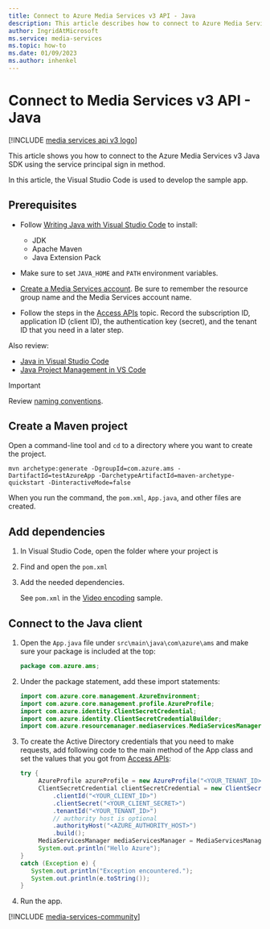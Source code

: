 ```yaml
---
title: Connect to Azure Media Services v3 API - Java
description: This article describes how to connect to Azure Media Services v3 API with Java.
author: IngridAtMicrosoft
ms.service: media-services
ms.topic: how-to
ms.date: 01/09/2023
ms.author: inhenkel
---
```

# Connect to Media Services v3 API - Java

[!INCLUDE [media services api v3 logo](./includes/v3-hr.md)]

This article shows you how to connect to the Azure Media Services v3 Java SDK using the service principal sign in method.

In this article, the Visual Studio Code is used to develop the sample app.

## Prerequisites

- Follow [Writing Java with Visual Studio Code](https://code.visualstudio.com/docs/java/java-tutorial) to install:

   - JDK
   - Apache Maven
   - Java Extension Pack
- Make sure to set `JAVA_HOME` and `PATH` environment variables.
- [Create a Media Services account](./account-create-how-to.md). Be sure to remember the resource group name and the Media Services account name.
- Follow the steps in the [Access APIs](./access-api-howto.md) topic. Record the subscription ID, application ID (client ID), the authentication key (secret), and the tenant ID that you need in a later step.

Also review:

- [Java in Visual Studio Code](https://code.visualstudio.com/docs/languages/java)
- [Java Project Management in VS Code](https://code.visualstudio.com/docs/java/java-project)

> [!IMPORTANT]
> Review [naming conventions](media-services-apis-overview.md#naming-conventions).

## Create a Maven project

Open a command-line tool and `cd` to a directory where  you want to create the project.

```
mvn archetype:generate -DgroupId=com.azure.ams -DartifactId=testAzureApp -DarchetypeArtifactId=maven-archetype-quickstart -DinteractiveMode=false
```

When you run the command, the `pom.xml`, `App.java`, and other files are created.

## Add dependencies

1. In Visual Studio Code, open the folder where your project is
1. Find and open the `pom.xml`
1. Add the needed dependencies.

   See `pom.xml` in the [Video encoding](https://github.com/Azure-Samples/media-services-v3-java/blob/master/VideoEncoding/EncodingWithMESCustomPreset/pom.xml) sample.

## Connect to the Java client

1. Open the `App.java` file under `src\main\java\com\azure\ams` and make sure your package is included at the top:

    ```java
    package com.azure.ams;
    ```
1. Under the package statement, add these import statements:

   ```java
   import com.azure.core.management.AzureEnvironment;
   import com.azure.core.management.profile.AzureProfile;
   import com.azure.identity.ClientSecretCredential;
   import com.azure.identity.ClientSecretCredentialBuilder;
   import com.azure.resourcemanager.mediaservices.MediaServicesManager;
   ```
1. To create the Active Directory credentials that you need to make requests, add following code to the main method of the App class and set the values that you got from [Access APIs](./access-api-howto.md):

   ```java
   try {
        AzureProfile azureProfile = new AzureProfile("<YOUR_TENANT_ID>", "<YOUR_SUBSCRIPTION_ID>", AzureEnvironment.AZURE);
        ClientSecretCredential clientSecretCredential = new ClientSecretCredentialBuilder()
            .clientId("<YOUR_CLIENT_ID>")
            .clientSecret("<YOUR_CLIENT_SECRET>")
            .tenantId("<YOUR_TENANT_ID>")
            // authority host is optional
            .authorityHost("<AZURE_AUTHORITY_HOST>")
            .build();
        MediaServicesManager mediaServicesManager = MediaServicesManager.authenticate(clientSecretCredential, azureProfile);
        System.out.println("Hello Azure");
   }
   catch (Exception e) {
      System.out.println("Exception encountered.");
      System.out.println(e.toString());
   }
   ```
1. Run the app.

[!INCLUDE [media-services-community](includes/media-services-community.md)]
